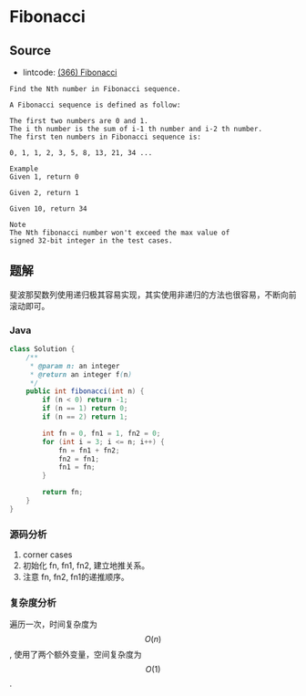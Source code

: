 # Fibonacci

## Source

- lintcode: [(366) Fibonacci](http://www.lintcode.com/en/problem/fibonacci/)

```
Find the Nth number in Fibonacci sequence.

A Fibonacci sequence is defined as follow:

The first two numbers are 0 and 1.
The i th number is the sum of i-1 th number and i-2 th number.
The first ten numbers in Fibonacci sequence is:

0, 1, 1, 2, 3, 5, 8, 13, 21, 34 ...

Example
Given 1, return 0

Given 2, return 1

Given 10, return 34

Note
The Nth fibonacci number won't exceed the max value of
signed 32-bit integer in the test cases.
```

## 题解

斐波那契数列使用递归极其容易实现，其实使用非递归的方法也很容易，不断向前滚动即可。

### Java

```java
class Solution {
    /**
     * @param n: an integer
     * @return an integer f(n)
     */
    public int fibonacci(int n) {
        if (n < 0) return -1;
        if (n == 1) return 0;
        if (n == 2) return 1;

        int fn = 0, fn1 = 1, fn2 = 0;
        for (int i = 3; i <= n; i++) {
            fn = fn1 + fn2;
            fn2 = fn1;
            fn1 = fn;
        }

        return fn;
    }
}
```

### 源码分析

1. corner cases
2. 初始化 fn, fn1, fn2, 建立地推关系。
3. 注意 fn, fn2, fn1的递推顺序。

### 复杂度分析

遍历一次，时间复杂度为 $$O(n)$$, 使用了两个额外变量，空间复杂度为 $$O(1)$$.
